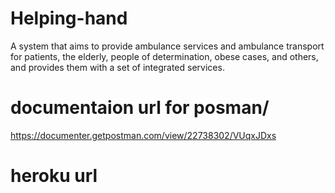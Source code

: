 # Helping-hand
A system that aims to provide ambulance services and ambulance transport for patients, the elderly, people of determination, obese cases, and others, and provides them with a set of integrated services.

# documentaion url for posman/
https://documenter.getpostman.com/view/22738302/VUqxJDxs

# heroku url


